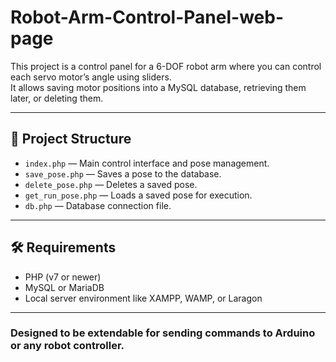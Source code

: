 # Robot-Arm-Control-Panel-web-page

This project is a control panel for a 6-DOF robot arm where you can control each servo motor’s angle using sliders.  
It allows saving motor positions into a MySQL database, retrieving them later, or deleting them.

---

## 📂 Project Structure
- `index.php` — Main control interface and pose management.  
- `save_pose.php` — Saves a pose to the database.  
- `delete_pose.php` — Deletes a saved pose.  
- `get_run_pose.php` — Loads a saved pose for execution.  
- `db.php` — Database connection file.  

---

## 🛠 Requirements
- PHP (v7 or newer)  
- MySQL or MariaDB  
- Local server environment like XAMPP, WAMP, or Laragon  

---

### Designed to be extendable for sending commands to Arduino or any robot controller.

